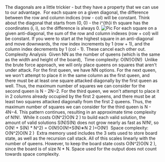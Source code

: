 The diagonals are a little trickier - but they have a property that we can use to our advantage.
​
For each square on a given diagonal, the difference between the row and column indices (row - col) will be constant. Think about the diagonal that starts from (0, 0) - the i^{th}i
th
square has the coordinates (i, i), so the difference is always 0.
![Pic](https://leetcode.com/problems/n-queens/Figures/51/diagonals.png)
For each square on a given anti-diagonal, the sum of the row and column indexes (row + col) will be constant. If you were to start at the highest square in an anti-diagonal and move downwards, the row index increments by 1 (row + 1), and the column index decrements by 1 (col - 1). These cancel each other out.
​
​
Complexity Analysis
​
Given NN as the number of queens (which is the same as the width and height of the board),
​
Time complexity: O(N!)O(N!)
​
Unlike the brute force approach, we will only place queens on squares that aren't under attack. For the first queen, we have NN options. For the next queen, we won't attempt to place it in the same column as the first queen, and there must be at least one square attacked diagonally by the first queen as well. Thus, the maximum number of squares we can consider for the second queen is N - 2N−2. For the third queen, we won't attempt to place it in 2 columns already occupied by the first 2 queens, and there must be at least two squares attacked diagonally from the first 2 queens. Thus, the maximum number of squares we can consider for the third queen is N - 4N−4. This pattern continues, resulting in an approximate time complexity of N!N!.
​
While it costs O(N^2)O(N
2
) to build each valid solution, the amount of valid solutions S(N)S(N) does not grow nearly as fast as N!N!, so O(N! + S(N) * N^2) = O(N!)O(N!+S(N)∗N
2
)=O(N!)
​
Space complexity: O(N^2)O(N
2
)
​
Extra memory used includes the 3 sets used to store board state, as well as the recursion call stack. All of this scales linearly with the number of queens. However, to keep the board state costs O(N^2)O(N
2
), since the board is of size N * N. Space used for the output does not count towards space complexity.